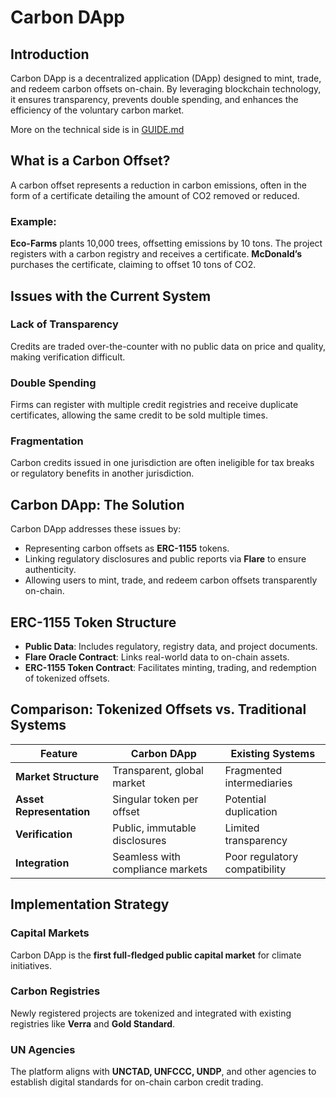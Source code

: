 # Carbon DApp

## Introduction

Carbon DApp is a decentralized application (DApp) designed to mint, trade, and redeem carbon offsets on-chain. By leveraging blockchain technology, it ensures transparency, prevents double spending, and enhances the efficiency of the voluntary carbon market.

More on the technical side is in [GUIDE.md](./GUIDE.md)

## What is a Carbon Offset?

A carbon offset represents a reduction in carbon emissions, often in the form of a certificate detailing the amount of CO2 removed or reduced.

### Example:

**Eco-Farms** plants 10,000 trees, offsetting emissions by 10 tons. The project registers with a carbon registry and receives a certificate. **McDonald’s** purchases the certificate, claiming to offset 10 tons of CO2.

## Issues with the Current System

### Lack of Transparency

Credits are traded over-the-counter with no public data on price and quality, making verification difficult.

### Double Spending

Firms can register with multiple credit registries and receive duplicate certificates, allowing the same credit to be sold multiple times.

### Fragmentation

Carbon credits issued in one jurisdiction are often ineligible for tax breaks or regulatory benefits in another jurisdiction.

## Carbon DApp: The Solution

Carbon DApp addresses these issues by:

- Representing carbon offsets as **ERC-1155** tokens.
- Linking regulatory disclosures and public reports via **Flare** to ensure authenticity.
- Allowing users to mint, trade, and redeem carbon offsets transparently on-chain.

## ERC-1155 Token Structure

- **Public Data**: Includes regulatory, registry data, and project documents.
- **Flare Oracle Contract**: Links real-world data to on-chain assets.
- **ERC-1155 Token Contract**: Facilitates minting, trading, and redemption of tokenized offsets.

## Comparison: Tokenized Offsets vs. Traditional Systems

| Feature                  | Carbon DApp                      | Existing Systems              |
| ------------------------ | -------------------------------- | ----------------------------- |
| **Market Structure**     | Transparent, global market       | Fragmented intermediaries     |
| **Asset Representation** | Singular token per offset        | Potential duplication         |
| **Verification**         | Public, immutable disclosures    | Limited transparency          |
| **Integration**          | Seamless with compliance markets | Poor regulatory compatibility |

## Implementation Strategy

### Capital Markets

Carbon DApp is the **first full-fledged public capital market** for climate initiatives.

### Carbon Registries

Newly registered projects are tokenized and integrated with existing registries like **Verra** and **Gold Standard**.

### UN Agencies

The platform aligns with **UNCTAD, UNFCCC, UNDP**, and other agencies to establish digital standards for on-chain carbon credit trading.